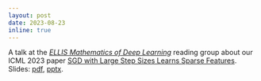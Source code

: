 ```yaml
---
layout: post
date: 2023-08-23
inline: true
---
```


A talk at the *[ELLIS Mathematics of Deep Learning](https://groups.google.com/g/ellis-mathematics-of-deep-learning/)* reading group about our ICML 2023 paper [SGD with Large Step Sizes Learns Sparse Features](https://arxiv.org/abs/2210.05337). Slides: [pdf](<../assets/pdf/SGD sparse features - Westlake University.pdf>), [pptx](<../assets/pdf/SGD sparse features - Westlake University.pptx>).
